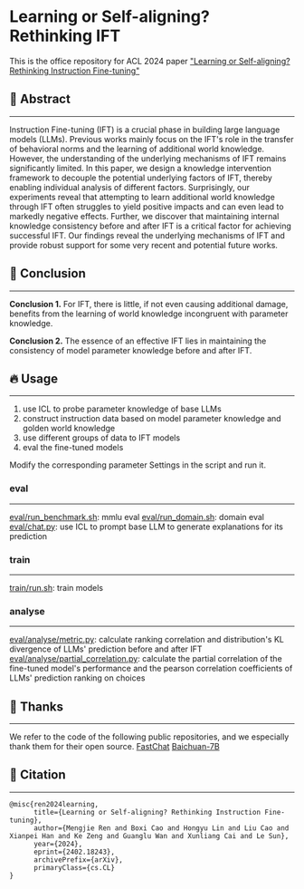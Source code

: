 # Learning or Self-aligning? Rethinking IFT

This is the office repository for ACL 2024 paper ["Learning or Self-aligning? Rethinking Instruction Fine-tuning"](https://arxiv.org/)

## 📣 Abstract
---
Instruction Fine-tuning (IFT) is a crucial phase in building large language models (LLMs). Previous works mainly focus on the IFT's role in the transfer of behavioral norms and the learning of additional world knowledge. However, the understanding of the underlying mechanisms of IFT remains significantly limited. In this paper, we design a knowledge intervention framework to decouple the potential underlying factors of IFT, thereby enabling individual analysis of different factors. Surprisingly, our experiments reveal that attempting to learn additional world knowledge through IFT often struggles to yield positive impacts and can even lead to markedly negative effects. Further, we discover that maintaining internal knowledge consistency before and after IFT is a critical factor for achieving successful IFT. Our findings reveal the underlying mechanisms of IFT and provide robust support for some very recent and potential future works.

## 🌟 Conclusion
---
**Conclusion 1.**  For IFT, there is little, if not even causing additional damage, benefits from the learning of world knowledge incongruent with parameter knowledge.

**Conclusion 2.**  The essence of an effective IFT lies in maintaining the consistency of model parameter knowledge before and after IFT.

## 🔥 Usage
---
1. use ICL to probe parameter knowledge of base LLMs
2. construct instruction data based on model parameter knowledge and golden world knowledge
3. use different groups of data to IFT models
4. eval the fine-tuned models

Modify the corresponding parameter Settings in the script and run it.
### eval
---
[eval/run_benchmark.sh](eval/run_benchmark.sh): mmlu eval
[eval/run_domain.sh](eval/run_domain.sh): domain eval
[eval/chat.py](eval/chat.py): use ICL to prompt base LLM to generate explanations for its prediction

### train
---
[train/run.sh](train/run.sh): train models

### analyse
---
[eval/analyse/metric.py](eval/analyse/metric.py): calculate ranking correlation and distribution's KL divergence of LLMs' prediction before and after IFT
[eval/analyse/partial_correlation.py](eval/analyse/partial_correlation.py): calculate the partial correlation of the fine-tuned model's performance and the pearson correlation coefficients of LLMs' prediction ranking on choices

## 🙏 Thanks
---
We refer to the code of the following public repositories, and we especially thank them for their open source.
[FastChat](https://github.com/lm-sys/FastChat)
[Baichuan-7B](https://github.com/baichuan-inc/Baichuan-7B/tree/main/evaluation)


## 📜 Citation
---
```
@misc{ren2024learning,
      title={Learning or Self-aligning? Rethinking Instruction Fine-tuning}, 
      author={Mengjie Ren and Boxi Cao and Hongyu Lin and Liu Cao and Xianpei Han and Ke Zeng and Guanglu Wan and Xunliang Cai and Le Sun},
      year={2024},
      eprint={2402.18243},
      archivePrefix={arXiv},
      primaryClass={cs.CL}
}
```
